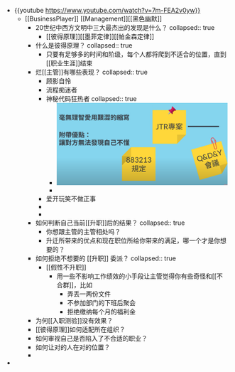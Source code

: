 - {{youtube https://www.youtube.com/watch?v=7m-FEA2v0yw}}
	- [[BusinessPlayer]] [[Management]][[黑色幽默]]
		- 20世纪中西方文明中三大最杰出的发现是什么？
		  collapsed:: true
			- [[彼得原理]][[墨菲定律]][[帕金森定律]]
		- 什么是彼得原理？
		  collapsed:: true
			- 只要有足够多的时间和阶级，每个人都将爬到不适合的位置，直到[[职业生涯]]结束
		- 烂[[主管]]有哪些表现？
		  collapsed:: true
			- 顾影自怜
			- 流程痴迷者
			- 神秘代码狂热者
			  collapsed:: true
				- ![image.png](../assets/image_1673980726308_0.png)
				-
			- 爱开玩笑不做正事
			-
			-
		- 如何判断自己当前[[升职]]后的结果？
		  collapsed:: true
			- 你想跟主管的主管相处吗？
			- 升迁所带来的优点和现在职位所给你带来的满足，哪一个才是你想要的？
		- 如何拒绝不想要的 [[升职]] 委派？
		  collapsed:: true
			- [[假性不升职]]
				- 用一些不影响工作绩效的小手段让主管觉得你有些奇怪和[[不合群]]，比如
					- 弄丢一两份文件
					- 不参加部门的下班后聚会
					- 拒绝缴纳每个月的福利金
		- 为何[[入职测验]]没有效果？
		- [[彼得原理]]如何适配所在组织？
		- 如何审视自己是否陷入了不合适的职业？
		- 如何让对的人在对的位置？
		-
-